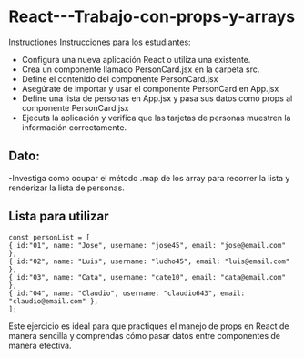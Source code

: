 # React---Trabajo-con-props-y-arrays

Instructiones
Instrucciones para los estudiantes:

- Configura una nueva aplicación React o utiliza una existente.
- Crea un componente llamado PersonCard.jsx en la carpeta src.
- Define el contenido del componente PersonCard.jsx
- Asegúrate de importar y usar el componente PersonCard en App.jsx
- Define una lista de personas en App.jsx y pasa sus datos como props al componente PersonCard.jsx
- Ejecuta la aplicación y verifica que las tarjetas de personas muestren la información correctamente.

## Dato:
-Investiga como ocupar el método .map de los array para recorrer la lista y renderizar la lista de personas.

## Lista para utilizar
```
const personList = [
{ id:"01", name: "Jose", username: "jose45", email: "jose@email.com" },
{ id:"02", name: "Luis", username: "lucho45", email: "luis@email.com" },
{ id:"03", name: "Cata", username: "cate10", email: "cata@email.com" },
{ id:"04", name: "Claudio", username: "claudio643", email: "claudio@email.com" },
];

```

Este ejercicio es ideal para que practiques el manejo de props en React de manera sencilla y comprendas cómo pasar datos entre componentes de manera efectiva.
